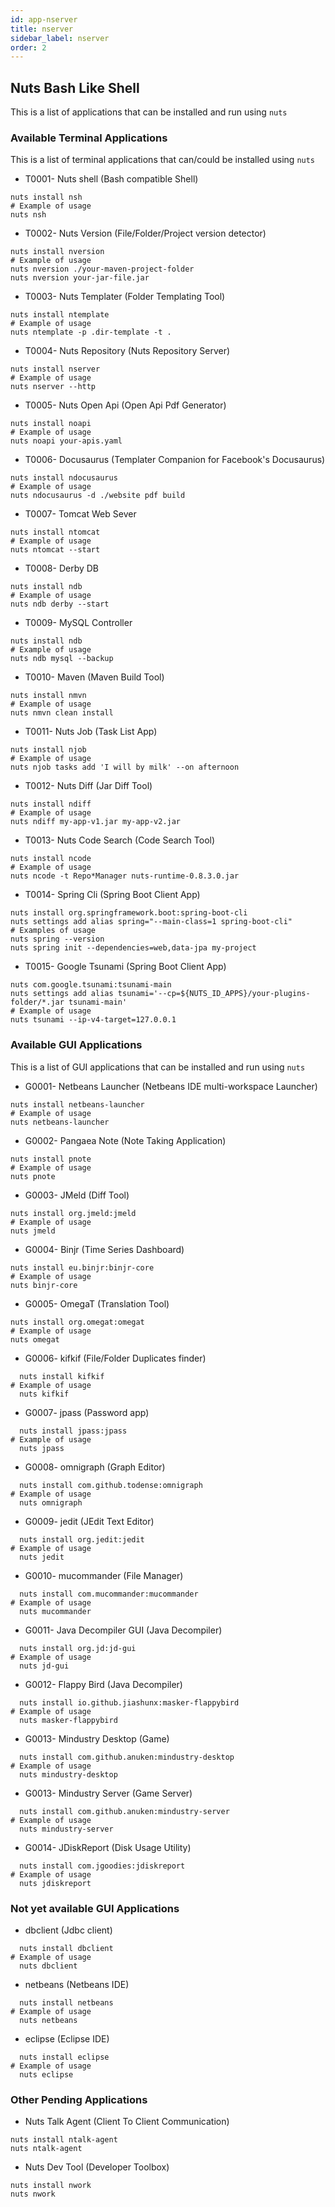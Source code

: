 ```yaml
---
id: app-nserver
title: nserver
sidebar_label: nserver
order: 2
---
```


## Nuts Bash Like Shell
This is a list of applications that can be installed and run using ```nuts``` 

### Available Terminal Applications

This is a list of terminal applications that can/could be installed using ```nuts```

* T0001- Nuts shell (Bash compatible Shell)
```
nuts install nsh
# Example of usage
nuts nsh
```
* T0002- Nuts Version (File/Folder/Project version detector)
```
nuts install nversion
# Example of usage
nuts nversion ./your-maven-project-folder
nuts nversion your-jar-file.jar
```
* T0003- Nuts Templater (Folder Templating Tool)
```
nuts install ntemplate
# Example of usage
nuts ntemplate -p .dir-template -t .
```
* T0004- Nuts Repository (Nuts Repository Server)
```
nuts install nserver
# Example of usage
nuts nserver --http
```
* T0005- Nuts Open Api (Open Api Pdf Generator)
```
nuts install noapi
# Example of usage
nuts noapi your-apis.yaml
```
* T0006- Docusaurus (Templater Companion for Facebook's Docusaurus)
```
nuts install ndocusaurus
# Example of usage
nuts ndocusaurus -d ./website pdf build
```
* T0007- Tomcat Web Sever
```
nuts install ntomcat
# Example of usage
nuts ntomcat --start
```
* T0008- Derby DB
```
nuts install ndb
# Example of usage
nuts ndb derby --start
```
* T0009- MySQL Controller
```
nuts install ndb
# Example of usage
nuts ndb mysql --backup
```
* T0010- Maven (Maven Build Tool)
```
nuts install nmvn
# Example of usage
nuts nmvn clean install
```
* T0011- Nuts Job (Task List App)
```
nuts install njob
# Example of usage
nuts njob tasks add 'I will by milk' --on afternoon
```
* T0012- Nuts Diff (Jar Diff Tool)
```
nuts install ndiff
# Example of usage
nuts ndiff my-app-v1.jar my-app-v2.jar
```
* T0013- Nuts Code Search (Code Search Tool)
```
nuts install ncode
# Example of usage
nuts ncode -t Repo*Manager nuts-runtime-0.8.3.0.jar
```
* T0014- Spring Cli (Spring Boot Client App)
```
nuts install org.springframework.boot:spring-boot-cli
nuts settings add alias spring="--main-class=1 spring-boot-cli"
# Examples of usage
nuts spring --version
nuts spring init --dependencies=web,data-jpa my-project
``` 

* T0015- Google Tsunami (Spring Boot Client App)
```
nuts com.google.tsunami:tsunami-main
nuts settings add alias tsunami='--cp=${NUTS_ID_APPS}/your-plugins-folder/*.jar tsunami-main'
# Example of usage
nuts tsunami --ip-v4-target=127.0.0.1
``` 

### Available GUI Applications

This is a list of GUI applications that can be installed and run using ```nuts```

* G0001- Netbeans Launcher (Netbeans IDE multi-workspace Launcher)
```
nuts install netbeans-launcher
# Example of usage
nuts netbeans-launcher
```
* G0002- Pangaea Note (Note Taking Application)
```
nuts install pnote
# Example of usage
nuts pnote
```
* G0003- JMeld (Diff Tool)
```
nuts install org.jmeld:jmeld
# Example of usage
nuts jmeld
```
* G0004- Binjr (Time Series Dashboard)
```
nuts install eu.binjr:binjr-core
# Example of usage
nuts binjr-core
```
* G0005- OmegaT (Translation Tool)
```
nuts install org.omegat:omegat
# Example of usage
nuts omegat
```
* G0006- kifkif (File/Folder Duplicates finder)
```
  nuts install kifkif
# Example of usage
  nuts kifkif
```
* G0007- jpass (Password app)
```
  nuts install jpass:jpass
# Example of usage
  nuts jpass
```
* G0008- omnigraph (Graph Editor)
```
  nuts install com.github.todense:omnigraph
# Example of usage
  nuts omnigraph
```
* G0009- jedit (JEdit Text Editor)
```
  nuts install org.jedit:jedit
# Example of usage
  nuts jedit
```
* G0010- mucommander (File Manager)
```
  nuts install com.mucommander:mucommander
# Example of usage
  nuts mucommander
```
* G0011- Java Decompiler GUI (Java Decompiler)
```
  nuts install org.jd:jd-gui
# Example of usage
  nuts jd-gui
```
* G0012- Flappy Bird (Java Decompiler)
```
  nuts install io.github.jiashunx:masker-flappybird
# Example of usage
  nuts masker-flappybird
```
* G0013- Mindustry Desktop (Game)
```
  nuts install com.github.anuken:mindustry-desktop
# Example of usage
  nuts mindustry-desktop
```
* G0013- Mindustry Server (Game Server)
```
  nuts install com.github.anuken:mindustry-server
# Example of usage
  nuts mindustry-server
```
* G0014- JDiskReport (Disk Usage Utility)
```
  nuts install com.jgoodies:jdiskreport
# Example of usage
  nuts jdiskreport
```

### Not yet available GUI Applications

* dbclient (Jdbc client)
```
  nuts install dbclient
# Example of usage
  nuts dbclient
```
* netbeans (Netbeans IDE)
```
  nuts install netbeans
# Example of usage
  nuts netbeans
```
* eclipse (Eclipse IDE)
```
  nuts install eclipse
# Example of usage
  nuts eclipse
```


### Other Pending Applications

* Nuts Talk Agent (Client To Client Communication)
```
nuts install ntalk-agent
nuts ntalk-agent
```
* Nuts Dev Tool (Developer Toolbox)
```
nuts install nwork
nuts nwork
```

